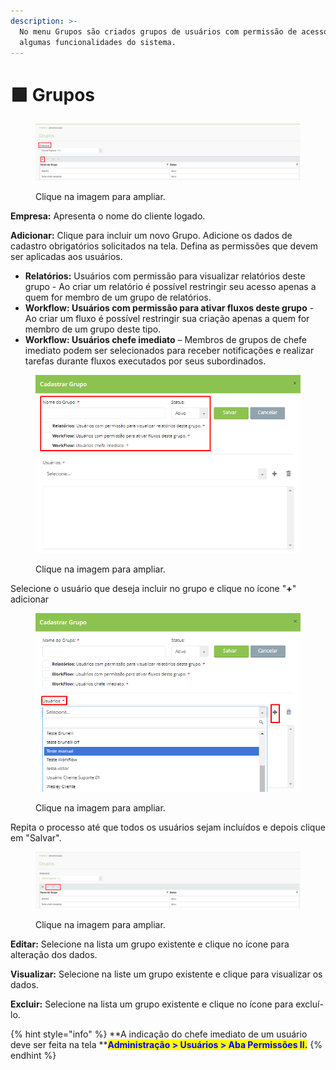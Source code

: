 ```yaml
---
description: >-
  No menu Grupos são criados grupos de usuários com permissão de acesso a
  algumas funcionalidades do sistema.
---
```


# 🟩 Grupos

<figure><img src="../.gitbook/assets/image (5) (1) (1) (1).png" alt=""><figcaption><p>Clique na imagem para ampliar.</p></figcaption></figure>

**Empresa:** Apresenta o nome do cliente logado.

**Adicionar:** Clique para incluir um novo Grupo. Adicione os dados de cadastro obrigatórios solicitados na tela. Defina as permissões que devem ser aplicadas aos usuários.

* **Relatórios:** Usuários com permissão para visualizar relatórios deste grupo - Ao criar um relatório é possível restringir seu acesso apenas a quem for membro de um grupo de relatórios.
* **Workflow: Usuários com permissão para ativar fluxos deste grupo** - Ao criar um fluxo é possível restringir sua criação apenas a quem for membro de um grupo deste tipo.
* **Workflow: Usuários chefe imediato** – Membros de grupos de chefe imediato podem ser selecionados para receber notificações e realizar tarefas durante fluxos executados por seus subordinados.

<figure><img src="../.gitbook/assets/image (3) (1) (1) (1) (1).png" alt=""><figcaption><p>Clique na imagem para ampliar.</p></figcaption></figure>

Selecione o usuário que deseja incluir no grupo e clique no ícone "**+**" adicionar

<figure><img src="../.gitbook/assets/image (4) (1) (1) (1) (1).png" alt=""><figcaption><p>Clique na imagem para ampliar.</p></figcaption></figure>

Repita o processo até que todos os usuários sejam incluídos e depois clique em "Salvar".

<figure><img src="../.gitbook/assets/image (6) (1).png" alt=""><figcaption><p>Clique na imagem para ampliar.</p></figcaption></figure>

**Editar:** Selecione na lista um grupo existente e clique no ícone para alteração dos dados.

**Visualizar:** Selecione na liste um grupo existente e clique para visualizar os dados.

**Excluir:** Selecione na lista um grupo existente e clique no ícone para excluí-lo.&#x20;

{% hint style="info" %}
**A indicação do chefe imediato de um usuário deve ser feita na tela **<mark style="color:blue;">**Administração > Usuários > Aba Permissões II.**</mark>
{% endhint %}
